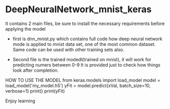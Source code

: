 # DeepNeuralNetwork_mnist_keras

It contains 2 main files, be sure to install the necessary requirements before applying the model

* first is dnn_mnist.py which contains full code how deep neural network mode is applied to mnist
  data set, one of the most common dataset. Same code can be used with other training sets also.

* Second file is the trained modedl(trained on mnist), it will work for predicting numers between 0-9
  It is provided just to check how things look after completion.
  

HOW TO USE THE MODEL
from keras.models import load_model
model = load_model('my_model.h5')
yFit = model.predict(xVal, batch_size=10, verbose=1)
print()
print(yFit)

Enjoy learning 
